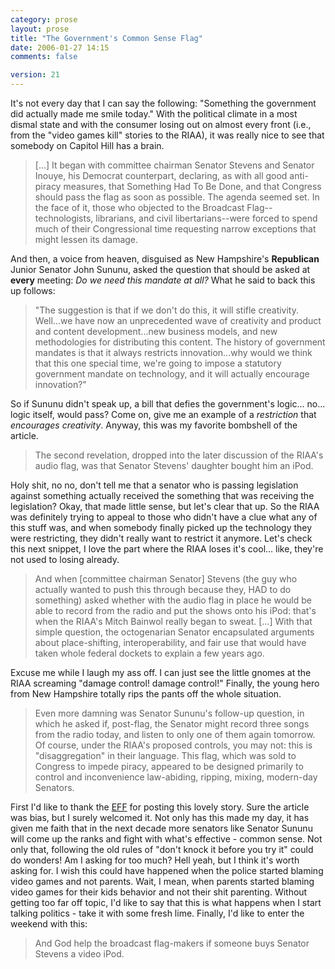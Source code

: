 ```yaml
---
category: prose
layout: prose
title: "The Government's Common Sense Flag"
date: 2006-01-27 14:15
comments: false

version: 21
---
```


It's not every day that I can say the following: "Something the government did actually made me smile today." With the political climate in a most dismal state and with the consumer losing out on almost every front (i.e., from the "video games kill" stories to the RIAA), it was really nice to see that somebody on Capitol Hill has a brain.

> [...] It began with committee chairman Senator Stevens and Senator Inouye, his Democrat counterpart, declaring, as with all good anti-piracy measures, that Something Had To Be Done, and that Congress should pass the flag as soon as possible. The agenda seemed set. In the face of it, those who objected to the Broadcast Flag--technologists, librarians, and civil libertarians--were forced to spend much of their Congressional time requesting narrow exceptions that might lessen its damage.

And then, a voice from heaven, disguised as New Hampshire's **Republican** Junior Senator John Sununu, asked the question that should be asked at **every** meeting: *Do we need this mandate at all?* What he said to back this up follows:

> "The suggestion is that if we don't do this, it will stifle creativity. Well...we have now an unprecedented wave of creativity and product and content development...new business models, and new methodologies for distributing this content. The history of government mandates is that it always restricts innovation...why would we think that this one special time, we're going to impose a statutory government mandate on technology, and it will actually encourage innovation?"

So if Sununu didn't speak up, a bill that defies the government's logic... no... logic itself, would pass? Come on, give me an example of a *restriction* that *encourages creativity*. Anyway, this was my favorite bombshell of the article.

> The second revelation, dropped into the later discussion of the RIAA's audio flag, was that Senator Stevens' daughter bought him an iPod.

Holy shit, no no, don't tell me that a senator who is passing legislation against something actually received the something that was receiving the legislation? Okay, that made little sense, but let's clear that up. So the RIAA was definitely trying to appeal to those who didn't have a clue what any of this stuff was, and when somebody finally picked up the technology they were restricting, they didn't really want to restrict it anymore. Let's check this next snippet, I love the part where the RIAA loses it's cool... like, they're not used to losing already.

> And when [committee chairman Senator] Stevens (the guy who actually wanted to push this through because they, HAD to do something) asked whether with the audio flag in place he would be able to record from the radio and put the shows onto his iPod: that's when the RIAA's Mitch Bainwol really began to sweat. [...] With that simple question, the octogenarian Senator encapsulated arguments about place-shifting, interoperability, and fair use that would have taken whole federal dockets to explain a few years ago.

Excuse me while I laugh my ass off. I can just see the little gnomes at the RIAA screaming "damage control! damage control!" Finally, the young hero from New Hampshire totally rips the pants off the whole situation.

> Even more damning was Senator Sununu's follow-up question, in which he asked if, post-flag, the Senator might record three songs from the radio today, and listen to only one of them again tomorrow. Of course, under the RIAA's proposed controls, you may not: this is "disaggregation" in their language. This flag, which was sold to Congress to impede piracy, appeared to be designed primarily to control and inconvenience law-abiding, ripping, mixing, modern-day Senators.

First I'd like to thank the [EFF][1] for posting this lovely story. Sure the article was bias, but I surely welcomed it. Not only has this made my day, it has given me faith that in the next decade more senators like Senator Sununu will come up the ranks and fight with what's effective - common sense. Not only that, following the old rules of "don't knock it before you try it" could do wonders! Am I asking for too much? Hell yeah, but I think it's worth asking for. I wish this could have happened when the police started blaming video games and not parents. Wait, I mean, when parents started blaming video games for their kids behavior and not their shit parenting. Without getting too far off topic, I'd like to say that this is what happens when I start talking politics - take it with some fresh lime. Finally, I'd like to enter the weekend with this:

> And God help the broadcast flag-makers if someone buys Senator Stevens a video iPod.

 [1]: http://www.eff.org/deeplinks/archives/004343.php
